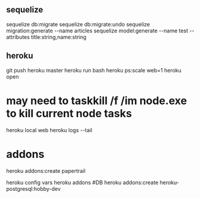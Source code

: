 ## sequelize
sequelize db:migrate
sequelize db:migrate:undo
sequelize migration:generate --name articles
sequelize model:generate --name test --attributes title:string,name:string

## heroku
git push heroku master
heroku run bash
heroku ps:scale web=1
heroku open
# may need to taskkill /f /im node.exe to kill current node tasks
heroku local web
heroku logs --tail
# addons
heroku addons:create papertrail

heroku config vars
heroku addons
#DB
heroku addons:create heroku-postgresql:hobby-dev
